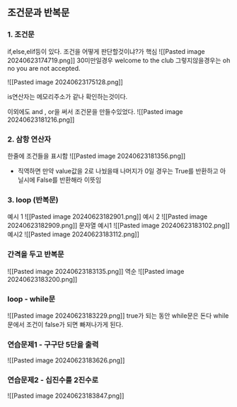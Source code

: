
## 조건문과 반복문 

### 1. 조건문
if,else,elif등이 있다.
조건을 어떻게 판단할것이냐?가 핵심
![[Pasted image 20240623174719.png]]
30미만일경우 welcome to the club
그렇지않을경우는 oh no you are not accepted.

![[Pasted image 20240623175128.png]]

is연산자는 메모리주소가 같나 확인하는것이다. 


이외에도 and , or을 써서 조건문을 만들수있었다.
![[Pasted image 20240623181216.png]]

### 2. 삼항 연산자
한줄에 조건들을 표시함
![[Pasted image 20240623181356.png]]
- 직역하면 만약 value값을 2로 나눴을때 나머지가 0일 경우는 True를 반환하고 아닐시에 False를 반환해라 이뜻임


### 3. loop (반복문)
예시 1
![[Pasted image 20240623182901.png]]
예시 2
![[Pasted image 20240623182909.png]]
문자열 
예시1
![[Pasted image 20240623183102.png]]
예시2
![[Pasted image 20240623183112.png]]


### 간격을 두고 반복문
![[Pasted image 20240623183135.png]]
역순
![[Pasted image 20240623183200.png]]


### loop - while문
![[Pasted image 20240623183229.png]]
true가 되는 동안 while문은 돈다
while문에서 조건이 false가 되면 빠져나가게 된다.




### 연습문제1 - 구구단 5단을 출력
![[Pasted image 20240623183626.png]]
### 연습문제2 - 십진수를 2진수로
![[Pasted image 20240623183847.png]]
